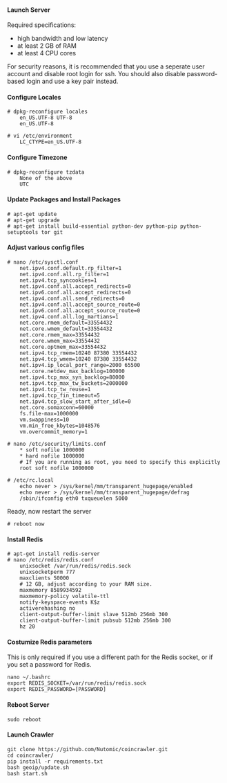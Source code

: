 #### Launch Server

Required specifications:
- high bandwidth and low latency
- at least 2 GB of RAM
- at least 4 CPU cores

For security reasons, it is recommended that you use a seperate user account
and disable root login for ssh. You should also disable password-based login
and use a key pair instead.

#### Configure Locales

    # dpkg-reconfigure locales
        en_US.UTF-8 UTF-8
        en_US.UTF-8

    # vi /etc/environment
        LC_CTYPE=en_US.UTF-8

#### Configure Timezone

    # dpkg-reconfigure tzdata
        None of the above
        UTC

#### Update Packages and Install Packages

    # apt-get update
    # apt-get upgrade
    # apt-get install build-essential python-dev python-pip python-setuptools tor git

#### Adjust various config files

    # nano /etc/sysctl.conf
        net.ipv4.conf.default.rp_filter=1
        net.ipv4.conf.all.rp_filter=1
        net.ipv4.tcp_syncookies=1
        net.ipv4.conf.all.accept_redirects=0
        net.ipv6.conf.all.accept_redirects=0
        net.ipv4.conf.all.send_redirects=0
        net.ipv4.conf.all.accept_source_route=0
        net.ipv6.conf.all.accept_source_route=0
        net.ipv4.conf.all.log_martians=1
        net.core.rmem_default=33554432
        net.core.wmem_default=33554432
        net.core.rmem_max=33554432
        net.core.wmem_max=33554432
        net.core.optmem_max=33554432
        net.ipv4.tcp_rmem=10240 87380 33554432
        net.ipv4.tcp_wmem=10240 87380 33554432
        net.ipv4.ip_local_port_range=2000 65500
        net.core.netdev_max_backlog=100000
        net.ipv4.tcp_max_syn_backlog=80000
        net.ipv4.tcp_max_tw_buckets=2000000
        net.ipv4.tcp_tw_reuse=1
        net.ipv4.tcp_fin_timeout=5
        net.ipv4.tcp_slow_start_after_idle=0
        net.core.somaxconn=60000
        fs.file-max=1000000
        vm.swappiness=10
        vm.min_free_kbytes=1048576
        vm.overcommit_memory=1
        
    # nano /etc/security/limits.conf
        * soft nofile 1000000
        * hard nofile 1000000
        # If you are running as root, you need to specify this explicitly
        root soft nofile 1000000
    
    # /etc/rc.local
        echo never > /sys/kernel/mm/transparent_hugepage/enabled
        echo never > /sys/kernel/mm/transparent_hugepage/defrag
        /sbin/ifconfig eth0 txqueuelen 5000

Ready, now restart the server

    # reboot now

#### Install Redis

    # apt-get install redis-server
    # nano /etc/redis/redis.conf
        unixsocket /var/run/redis/redis.sock
        unixsocketperm 777
        maxclients 50000
        # 12 GB, adjust according to your RAM size.
        maxmemory 8589934592
        maxmemory-policy volatile-ttl
        notify-keyspace-events K$z
        activerehashing no
        client-output-buffer-limit slave 512mb 256mb 300
        client-output-buffer-limit pubsub 512mb 256mb 300
        hz 20
        

#### Costumize Redis parameters

This is only required if you use a different path for the Redis socket, or if you set a password for Redis.

    nano ~/.bashrc
    export REDIS_SOCKET=/var/run/redis/redis.sock
    export REDIS_PASSWORD=[PASSWORD]

#### Reboot Server

    sudo reboot

#### Launch Crawler

    git clone https://github.com/Nutomic/coincrawler.git
    cd coincrawler/
    pip install -r requirements.txt
    bash geoip/update.sh
    bash start.sh
